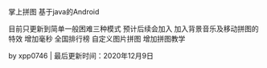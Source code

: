 掌上拼图
基于java的Android


目前只更新到简单一般困难三种模式
预计后续会加入
加入背景音乐及移动拼图的特效
增加毫秒 全国排行榜
自定义图片拼图
增加拼图教学


by xpp0746 | 最后更新时间：2020年12月9日